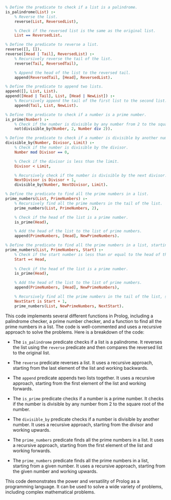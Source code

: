 ```prolog
% Define the predicate to check if a list is a palindrome.
is_palindrome(List) :-
    % Reverse the list.
    reverse(List, ReversedList),

    % Check if the reversed list is the same as the original list.
    List == ReversedList.

% Define the predicate to reverse a list.
reverse([], []).
reverse([Head | Tail], ReversedList) :-
    % Recursively reverse the tail of the list.
    reverse(Tail, ReversedTail),

    % Append the head of the list to the reversed tail.
    append(ReversedTail, [Head], ReversedList).

% Define the predicate to append two lists.
append([], List, List).
append([Head | Tail], List, [Head | NewList]) :-
    % Recursively append the tail of the first list to the second list.
    append(Tail, List, NewList).

% Define the predicate to check if a number is a prime number.
is_prime(Number) :-
    % Check if the number is divisible by any number from 2 to the square root of the number.
    not(divisible_by(Number, 2, Number div 2)).

% Define the predicate to check if a number is divisible by another number.
divisible_by(Number, Divisor, Limit) :-
    % Check if the number is divisible by the divisor.
    Number mod Divisor == 0,

    % Check if the divisor is less than the limit.
    Divisor < Limit,

    % Recursively check if the number is divisible by the next divisor.
    NextDivisor is Divisor + 1,
    divisible_by(Number, NextDivisor, Limit).

% Define the predicate to find all the prime numbers in a list.
prime_numbers(List, PrimeNumbers) :-
    % Recursively find all the prime numbers in the tail of the list.
    prime_numbers(List, PrimeNumbers, 2),

    % Check if the head of the list is a prime number.
    is_prime(Head),

    % Add the head of the list to the list of prime numbers.
    append(PrimeNumbers, [Head], NewPrimeNumbers).

% Define the predicate to find all the prime numbers in a list, starting from a given number.
prime_numbers(List, PrimeNumbers, Start) :-
    % Check if the start number is less than or equal to the head of the list.
    Start =< Head,
    
    % Check if the head of the list is a prime number.
    is_prime(Head),

    % Add the head of the list to the list of prime numbers.
    append(PrimeNumbers, [Head], NewPrimeNumbers),

    % Recursively find all the prime numbers in the tail of the list, starting from the next number.
    NextStart is Start + 1,
    prime_numbers(List, NewPrimeNumbers, NextStart).
```

This code implements several different functions in Prolog, including a palindrome checker, a prime number checker, and a function to find all the prime numbers in a list. The code is well-commented and uses a recursive approach to solve the problems. Here is a breakdown of the code:

* The `is_palindrome` predicate checks if a list is a palindrome. It reverses the list using the `reverse` predicate and then compares the reversed list to the original list.

* The `reverse` predicate reverses a list. It uses a recursive approach, starting from the last element of the list and working backwards.

* The `append` predicate appends two lists together. It uses a recursive approach, starting from the first element of the list and working forwards.

* The `is_prime` predicate checks if a number is a prime number. It checks if the number is divisible by any number from 2 to the square root of the number.

* The `divisible_by` predicate checks if a number is divisible by another number. It uses a recursive approach, starting from the divisor and working upwards.

* The `prime_numbers` predicate finds all the prime numbers in a list. It uses a recursive approach, starting from the first element of the list and working forwards.

* The `prime_numbers` predicate finds all the prime numbers in a list, starting from a given number. It uses a recursive approach, starting from the given number and working upwards.

This code demonstrates the power and versatility of Prolog as a programming language. It can be used to solve a wide variety of problems, including complex mathematical problems.